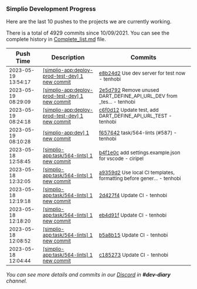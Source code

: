
### Simplio Development Progress

Here are the last 10 pushes to the projects we are currently working.

There is a total of 4929 commits since 10/09/2021. You can see the complete history in
 [Complete_list.md](Complete_list.md) file.

| Push Time | Description | Commits |
| --- | --- | --- |
| <sub>2023-05-19 13:54:17</sub> | <sub>[[simplio-app:deploy\-prod\-test\-dev] 1 new commit](https://github.com/SimplioOfficial/simplio-app/commit/e8b24d2a4086bc1055761da19f8efab62a42b0bb)</sub> | <sub>[e8b24d2](https://github.com/SimplioOfficial/simplio-app/commit/e8b24d2a4086bc1055761da19f8efab62a42b0bb) Use dev server for test now - tenhobi</sub> |
| <sub>2023-05-19 08:29:09</sub> | <sub>[[simplio-app:deploy\-prod\-test\-dev] 1 new commit](https://github.com/SimplioOfficial/simplio-app/commit/2e5d7927718576100e84bf80d29599c15378bcca)</sub> | <sub>[2e5d792](https://github.com/SimplioOfficial/simplio-app/commit/2e5d7927718576100e84bf80d29599c15378bcca) Remove unused DART_DEFINE_API_URL_DEV from _tes... - tenhobi</sub> |
| <sub>2023-05-19 08:24:18</sub> | <sub>[[simplio-app:deploy\-prod\-test\-dev] 1 new commit](https://github.com/SimplioOfficial/simplio-app/commit/c6f0d1227d9b97be24b0c5938acd869ba6d99cca)</sub> | <sub>[c6f0d12](https://github.com/SimplioOfficial/simplio-app/commit/c6f0d1227d9b97be24b0c5938acd869ba6d99cca) Update test, add DART_DEFINE_API_URL_TEST - tenhobi</sub> |
| <sub>2023-05-19 08:10:28</sub> | <sub>[[simplio-app:dev] 1 new commit](https://github.com/SimplioOfficial/simplio-app/commit/f65764224e298944380299ed20d0b2aac40d33b3)</sub> | <sub>[f657642](https://github.com/SimplioOfficial/simplio-app/commit/f65764224e298944380299ed20d0b2aac40d33b3) task/564-lints (#587) - tenhobi</sub> |
| <sub>2023-05-18 12:58:45</sub> | <sub>[[simplio-app:task/564\-lints] 1 new commit](https://github.com/SimplioOfficial/simplio-app/commit/b4f1e0c722254c15477723dd03e57a1c54eaaefa)</sub> | <sub>[b4f1e0c](https://github.com/SimplioOfficial/simplio-app/commit/b4f1e0c722254c15477723dd03e57a1c54eaaefa) add settings.example.json for vscode - ciripel</sub> |
| <sub>2023-05-18 12:32:05</sub> | <sub>[[simplio-app:task/564\-lints] 1 new commit](https://github.com/SimplioOfficial/simplio-app/commit/a9359d279d556f652dc877d61f0d3a815166298a)</sub> | <sub>[a9359d2](https://github.com/SimplioOfficial/simplio-app/commit/a9359d279d556f652dc877d61f0d3a815166298a) Use local CI templates, formatting before gener... - tenhobi</sub> |
| <sub>2023-05-18 12:19:18</sub> | <sub>[[simplio-app:task/564\-lints] 1 new commit](https://github.com/SimplioOfficial/simplio-app/commit/2d427f474230ec4c26f8aea4e56e8b5c2d4b268a)</sub> | <sub>[2d427f4](https://github.com/SimplioOfficial/simplio-app/commit/2d427f474230ec4c26f8aea4e56e8b5c2d4b268a) Update CI - tenhobi</sub> |
| <sub>2023-05-18 12:18:20</sub> | <sub>[[simplio-app:task/564\-lints] 1 new commit](https://github.com/SimplioOfficial/simplio-app/commit/eb4d91f91f6c676a4c208678a1528c1cb801bab8)</sub> | <sub>[eb4d91f](https://github.com/SimplioOfficial/simplio-app/commit/eb4d91f91f6c676a4c208678a1528c1cb801bab8) Update CI - tenhobi</sub> |
| <sub>2023-05-18 12:08:52</sub> | <sub>[[simplio-app:task/564\-lints] 1 new commit](https://github.com/SimplioOfficial/simplio-app/commit/b5a8b152448647db171c51ae404651ae3fd761ef)</sub> | <sub>[b5a8b15](https://github.com/SimplioOfficial/simplio-app/commit/b5a8b152448647db171c51ae404651ae3fd761ef) Update CI - tenhobi</sub> |
| <sub>2023-05-18 12:04:44</sub> | <sub>[[simplio-app:task/564\-lints] 1 new commit](https://github.com/SimplioOfficial/simplio-app/commit/c185273a7bdfc933dd63d860bfdee164eec6f7b5)</sub> | <sub>[c185273](https://github.com/SimplioOfficial/simplio-app/commit/c185273a7bdfc933dd63d860bfdee164eec6f7b5) Update CI - tenhobi</sub> |

_You can see more details and commits in our [Discord](https://discord.gg/aKhjuwZmdP) in **#dev-diary** channel._
